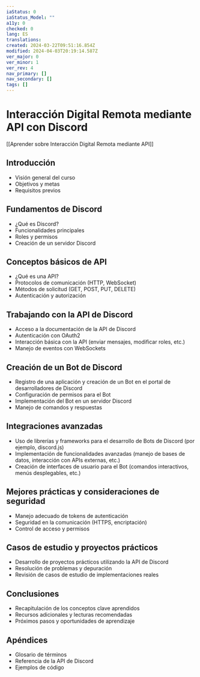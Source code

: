 ```yaml
---
iaStatus: 0
iaStatus_Model: ""
a11y: 0
checked: 0
lang: ES
translations: 
created: 2024-03-22T09:51:16.854Z
modified: 2024-04-03T20:19:14.587Z
ver_major: 0
ver_minor: 1
ver_rev: 4
nav_primary: []
nav_secondary: []
tags: []
---
```

# Interacción Digital Remota mediante API con Discord

[[Aprender sobre Interacción Digital Remota mediante API]]

## Introducción
- Visión general del curso
- Objetivos y metas
- Requisitos previos
## Fundamentos de Discord
- ¿Qué es Discord?
- Funcionalidades principales
- Roles y permisos
- Creación de un servidor Discord

## Conceptos básicos de API
- ¿Qué es una API?
- Protocolos de comunicación (HTTP, WebSocket)
- Métodos de solicitud (GET, POST, PUT, DELETE)
- Autenticación y autorización

## Trabajando con la API de Discord
- Acceso a la documentación de la API de Discord
- Autenticación con OAuth2
- Interacción básica con la API (enviar mensajes, modificar roles, etc.)
- Manejo de eventos con WebSockets

## Creación de un Bot de Discord
- Registro de una aplicación y creación de un Bot en el portal de desarrolladores de Discord
- Configuración de permisos para el Bot
- Implementación del Bot en un servidor Discord
- Manejo de comandos y respuestas

## Integraciones avanzadas
- Uso de librerías y frameworks para el desarrollo de Bots de Discord (por ejemplo, discord.js)
- Implementación de funcionalidades avanzadas (manejo de bases de datos, interacción con APIs externas, etc.)
- Creación de interfaces de usuario para el Bot (comandos interactivos, menús desplegables, etc.)

## Mejores prácticas y consideraciones de seguridad
- Manejo adecuado de tokens de autenticación
- Seguridad en la comunicación (HTTPS, encriptación)
- Control de acceso y permisos

## Casos de estudio y proyectos prácticos
- Desarrollo de proyectos prácticos utilizando la API de Discord
- Resolución de problemas y depuración
- Revisión de casos de estudio de implementaciones reales

## Conclusiones
- Recapitulación de los conceptos clave aprendidos
- Recursos adicionales y lecturas recomendadas
- Próximos pasos y oportunidades de aprendizaje

## Apéndices
- Glosario de términos
- Referencia de la API de Discord
- Ejemplos de código
